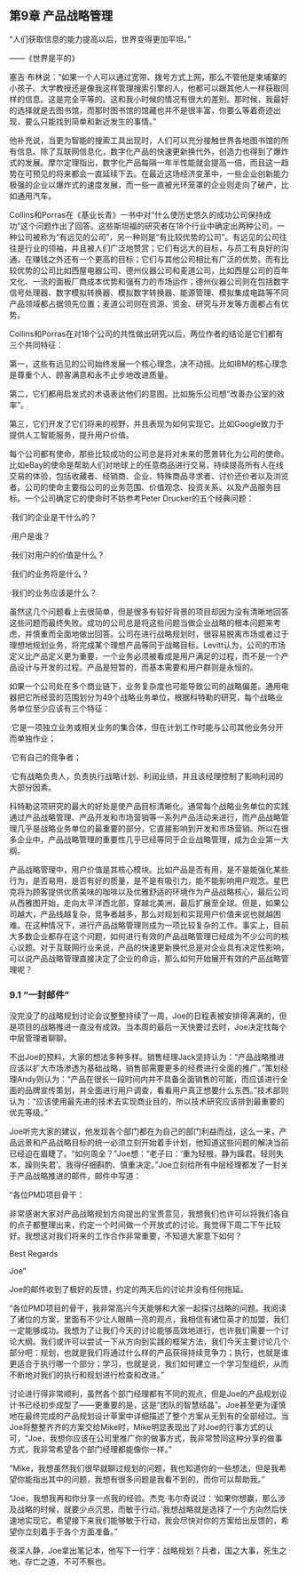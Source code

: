 ## 第9章 产品战略管理

“人们获取信息的能力提高以后，世界变得更加平坦。”

——《世界是平的》

塞吉·布林说：“如果一个人可以通过宽带、拨号方式上网，那么不管他是柬埔寨的小孩子、大学教授还是像我这样管理搜索引擎的人，他都可以跟其他人一样获取同样的信息。这是完全平等的。这和我小时候的情况有很大的差别。那时候，我最好的选择就是去图书馆，而那时图书馆的馆藏也并不是很丰富，你要么等着奇迹出现，要么只能找到简单和新近发生的事情。”

他补充说，当更为智能的搜索工具出现时，人们可以充分接触世界各地图书馆的所有信息。除了互联网信息化，数字化产品的快速更新换代外，创造力也得到了爆炸式的发展。摩尔定理指出，数字化产品每隔一年半性能就会提高一倍，而且这一趋势在可预见的将来都会一直延续下去。在最近这场经济变革中，一些企业创新能力极强的企业以爆炸式的速度发展，而一些一直被光环笼罩的企业则走向了破产，比如通用汽车。

Collins和Porras在《基业长青》一书中对“什么使历史悠久的成功公司保持成功”这个问题作出了回答。这些斯坦福的研究者在18个行业中确定出两种公司，一种公司被称为“有远见的公司”，另一种则是“有比较优势的公司”。有远见的公司往往是行业的领袖，并且被人们广泛地赞赏；它们有远大的目标，与员工有良好的沟通，在赚钱之外还有一个更高的目标；它们与其他公司相比有广泛的优势。而有比较优势的公司比如西屋电器公司、德州仪器公司和麦道公司，比如西屋公司的百年文化、一流的面板厂商成本优势和强有力的市场运作；德州仪器公司则在包括数字信号处理器、数字模拟转换器、模拟数字转换器、能源管理、模拟集成电路等不同产品领域都占据领先位置；麦道公司则在资源、资金、研究与开发等方面都占有优势。

Collins和Porras在对18个公司的共性做出研究以后，两位作者的结论是它们都有三个共同特征：

第一，这些有远见的公司始终发展一个核心理念，决不动摇。比如IBM的核心理念是尊重个人、顾客满意和永不止步地改进质量。

第二，它们都用启发式的术语表达他们的意图。比如施乐公司想“改善办公室的效率”。

第三，它们开发了它们将来的视野，并且表现为如何实现它。比如Google致力于提供人工智能服务，提升用户价值。

每个公司都有使命，那些比较成功的公司总是将对未来的愿景转化为公司的使命。比如eBay的使命是帮助人们对地球上的任意商品进行交易，持续提高所有人在线交易的体验，包括收藏者、经销商、企业、特殊商品寻求者、讨价还价者以及浏览者。公司的使命主要指公司的业务范围、价值观念、投资关系、以及产品服务目标。一个公司确定它的使命时不妨参考Peter Drucker的五个经典问题：

·我们的企业是干什么的？

·用户是谁？

·我们对用户的价值是什么？

·我们的业务将是什么？

·我们的业务应该是什么？

虽然这几个问题看上去很简单，但是很多有较好背景的项目却因为没有清晰地回答这些问题而最终失败。成功的公司总是将这些问题当做企业战略的根本问题来考虑，并慎重而全面地做出回答。公司在进行战略规划时，很容易脱离市场或者过于理想地规划业务，将完成某个理想产品等同于战略目标。Levitt认为，公司的市场定义比产品定义更为重要，一个业务必须被看成是用户满足的过程，而不是一个产品设计与开发的过程。产品是短暂的，而基本需要和用户群则是永恒的。

如果一个公司处在多个商业链下，业务复杂度也可能导致公司的战略偏差。通用电器把它所经营的范围划分为49个战略业务单位，根据科特勒的研究，每个战略业务单位至少应该有三个特征：

·它是一项独立业务或相关业务的集合体，但在计划工作时能与公司其他业务分开而单独作业；

·它有自己的竞争者；

·它有战略负责人，负责执行战略计划、利润业绩，并且该经理控制了影响利润的大部分因素。

科特勒这项研究的最大的好处是使产品目标清晰化。通常每个战略业务单位的实践通过产品战略管理、产品开发和市场营销等一系列产品活动来进行，而产品战略管理几乎是战略业务单位的最重要的部分，它直接影响到开发和市场营销。所以在很多企业中，产品战略管理的重要性几乎已经等同于企业战略管理，成为企业第一大纲。

产品战略管理中，用户价值是其核心模块。比如产品是否有用，是不是能强化某些行为，是否易用，是否有好的质量，是不是有吸引力，能不能影响用户观念。星巴克将为顾客提供优质美味的咖啡以及优雅舒适的环境作为产品战略核心，最后公司从西雅图开始，走向太平洋西北部，穿越北美洲，最后扩展至全球。但是，如果公司越大，产品线越复杂，竞争者越多，那么对规划和实现用户价值来说也就越困难。在这种情况下，进行产品战略管理则成为一项比较复杂的工作。事实上，目前大多数企业都存在这个问题，如何进行有效的产品战略管理已经成为不少公司的核心议题。对于互联网行业来说，产品的快速更新换代总是对企业具有决定性影响，可以说产品战略管理直接决定了企业的命运，那么如何开始展开有效的产品战略管理呢？

### 9.1 “一封邮件”

没完没了的战略规划讨论会议整整持续了一周，Joe的日程表被安排得满满的，但是项目的战略推进一直没有成效。当本周的最后一天快要过去时，Joe决定找每个中层管理者聊聊。

不出Joe的预料，大家的想法多种多样。销售经理Jack坚持认为：“产品战略推进应该以扩大市场渗透为基础战略，销售部需要更多的经费进行全面的推广。”策划经理Andy则认为：“产品在很长一段时间内并不具备全面销售的可能，而应该进行全面的品牌宣传策划，并全面进行用户调查，看看用户真正想要什么东西。”技术部则认为：“应该使用最先进的技术去实现商业目的，所以技术研究应该排到最重要的优先等级。”

Joe听完大家的建议，他发现各个部门都在为自己的部门利益而战，这么一来，产品远景和产品战略目标的统一必须立刻开始着手计划，他知道这些问题的解决当前已经迫在眉睫了。“如何周全？”Joe想：“老子曰：‘重为轻根，静为躁君。轻则失本，躁则失君’。我得仔细斟酌、慎重决定。”Joe立刻给所有中层经理都发了一封关于产品战略推进的邮件，邮件中写道：

“各位PMD项目骨干：

非常感谢大家对产品战略规划方向提出的宝贵意见，我想我们也许可以将我们各自的点子都整理出来，约定一个时间做一个开放式的讨论。我觉得下周二下午比较好。我想这对我们将来的工作合作非常重要，不知道大家意下如何？

Best Regards

Joe”

Joe的邮件收到了极好的反馈，约定的两天后的讨论并没有任何拖延。

“各位PMD项目的骨干，我非常高兴今天能够和大家一起探讨战略的问题。我阅读了诸位的方案，里面有不少让人眼睛一亮的观点，我相信有诸位英才的加盟，我们一定能够成功。我想为了让我们今天的讨论能够高效地进行，也许我们需要一个讨论大纲。我们或许可以尝试一下从方向到实践的框架方法，我们今天主要讨论几个部分吧：规划，也就是我们将通过什么样的产品获得持续竞争力；执行，也就是谁更适合于执行哪一个部分；学习，也就是说，我们如何建立一个学习型组织，从而不断地对我们的执行和规划进行检查和改进。”

讨论进行得非常顺利，虽然各个部门经理都有不同的观点，但是Joe的产品规划设计书已经初步成型了——更重要的是，这是“团队的智慧结晶”。Joe甚至更为谨慎地在最终完成的产品规划设计草案中详细描述了整个方案从无到有的全部经过。当Joe将整整齐齐的方案交给Mike时，Mike明显表现出了对Joe的行事方式的认可，“Joe，我想你应该在公司里推广你的做事方式，我非常赞同这种分享的做事方式，我非常希望各个部门经理都能像你一样。”

“Mike，我想虽然我们很早就聊过规划的问题，我也知道你的一些想法，但是我希望你能指出其中的问题，我想有很多问题是我看不到的，而你可以帮助我。”

“Joe，我想我再和你分享一点我的经验。杰克·韦尔奇说过：‘如果你想赢，那么涉及战略的时候，就要少点沉思，而敏于行动。’我想战略就是选择了一个方向然后快速地实现它。希望接下来我们能够敏于行动，我会尽快对你的方案给出反馈的，希望你立刻着手于各个方面准备。”

夜深人静，Joe拿出笔记本，他写下一行字：战略规划？兵者，国之大事，死生之地，存亡之道，不可不察也。
